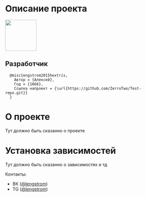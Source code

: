 Описание проекта
==========

<img src="images/twitter-opengraph.png" width="100px"><br>

 
 ## Разработчик
```
  @misc{engstrom2015hextris,
    Автор = {Алексей},
    Год = {1666},
    Ссылка напроект = {\url{https://github.com/ZerroTwo/Test-repo.git}}
  }
```


# О проекте 
  Тут должно быть сказанно о проекте


# Установка зависимостей 
  Тут должно быть сказанно о зависимостях и тд


Контакты:
 - ВК ([@lengstrom](http://vk.com/))
 - TG ([@lengstrom](http://vk.com/))
